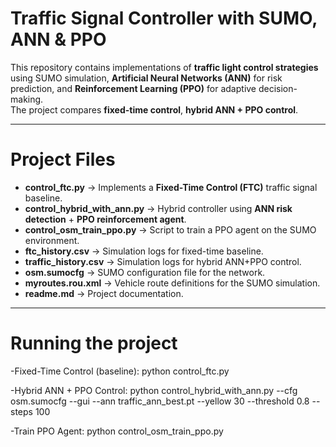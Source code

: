#  Traffic Signal Controller with SUMO, ANN & PPO

This repository contains implementations of **traffic light control strategies** using SUMO simulation, **Artificial Neural Networks (ANN)** for risk prediction, and **Reinforcement Learning (PPO)** for adaptive decision-making.  
The project compares **fixed-time control**, **hybrid ANN + PPO control**.

---

# Project Files

- **control_ftc.py** → Implements a **Fixed-Time Control (FTC)** traffic signal baseline.  
- **control_hybrid_with_ann.py** → Hybrid controller using **ANN risk detection** + **PPO reinforcement agent**.  
- **control_osm_train_ppo.py** → Script to train a PPO agent on the SUMO environment.  
- **ftc_history.csv** → Simulation logs for fixed-time baseline.  
- **traffic_history.csv** → Simulation logs for hybrid ANN+PPO control.  
- **osm.sumocfg** → SUMO configuration file for the network.  
- **myroutes.rou.xml** → Vehicle route definitions for the SUMO simulation.    
- **readme.md** → Project documentation.

---

# Running the project

-Fixed-Time Control (baseline):
   python control_ftc.py 


-Hybrid ANN + PPO Control:
   python control_hybrid_with_ann.py --cfg osm.sumocfg --gui --ann traffic_ann_best.pt --yellow 30 --threshold 0.8 --steps 100


-Train PPO Agent:
   python control_osm_train_ppo.py

